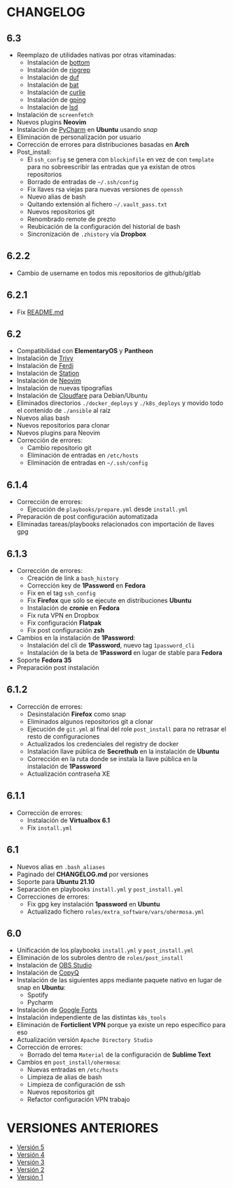 # CHANGELOG

## 6.3

- Reemplazo de utilidades nativas por otras vitaminadas:
  - Instalación de [bottom](https://github.com/ClementTsang/bottom)
  - Instalación de [ripgrep](https://github.com/BurntSushi/ripgrep)
  - Instalación de [duf](https://github.com/muesli/duf)
  - Instalación de [bat](https://github.com/sharkdp/bat)
  - Instalación de [curlie](https://github.com/rs/curlie)
  - Instalación de [gping](https://github.com/orf/gping)
  - Instalación de [lsd](https://github.com/Peltoche/lsd)
- Instalación de `screenfetch`
- Nuevos plugins **Neovim**
- Instalación de [PyCharm](https://www.jetbrains.com/es-es/pycharm/) en **Ubuntu** usando _snap_
- Eliminación de personalización por usuario
- Corrección de errores para distribuciones basadas en **Arch**
- Post_install:
  - El `ssh_config` se genera con `blockinfile` en vez de con `template` para no sobreescribir las entradas que ya existan de otros repositorios
  - Borrado de entradas de `~/.ssh/config`
  - Fix llaves rsa viejas para nuevas versiones de `openssh`
  - Nuevo alias de bash
  - Quitando extensión al fichero `~/.vault_pass.txt`
  - Nuevos repositorios git
  - Renombrado remote de prezto
  - Reubicación de la configuración del historial de bash
  - Sincronización de `.zhistory` vía **Dropbox**

## 6.2.2

- Cambio de username en todos mis repositorios de github/gitlab

## 6.2.1

- Fix [README.md](./README.md)

## 6.2

- Compatibilidad con **ElementaryOS** y **Pantheon**
- Instalación de [Trivy](https://github.com/aquasecurity/trivy)
- Instalación de [Ferdi](https://getferdi.com/)
- Instalación de [Station](https://getstation.com/)
- Instalación de [Neovim](https://neovim.io)
- Instalación de nuevas tipografías
- Instalación de [Cloudfare](https://1.1.1.1/) para Debian/Ubuntu
- Eliminados directorios `./docker_deploys` y `./k8s_deploys` y movido todo el contenido de `./ansible` al raíz
- Nuevos alias bash
- Nuevos repositorios para clonar
- Nuevos plugins para Neovim
- Corrección de errores:
  - Cambio repositorio git
  - Eliminación de entradas en `/etc/hosts`
  - Eliminación de entradas en `~/.ssh/config`

## 6.1.4

- Corrección de errores:
  - Ejecución de `playbooks/prepare.yml` desde `install.yml`
- Preparación de post configuración automatizada
- Eliminadas tareas/playbooks relacionados con importación de llaves gpg

## 6.1.3

- Corrección de errores:
  - Creación de link a `bash_history`
  - Corrección key de **1Password** en **Fedora**
  - Fix en el tag `ssh_config`
  - Fix **Firefox** que sólo se ejecute en distribuciones **Ubuntu**
  - Instalación de __cronie__ en **Fedora**
  - Fix ruta VPN en Dropbox
  - Fix configuración __Flatpak__
  - Fix post configuración __zsh__
- Cambios en la instalación de **1Password**:
  - Instalación del cli de **1Password**, nuevo tag `1password_cli`
  - Instalación de la beta de **1Password** en lugar de stable para **Fedora**
- Soporte **Fedora 35**
- Preparación post instalación


## 6.1.2

- Corrección de errores:
  - Desinstalación **Firefox** como snap
  - Eliminados algunos repositorios git a clonar
  - Ejecución de `git.yml` al final del role `post_install` para no retrasar el resto de configuraciones
  - Actualizados los credenciales del registry de docker
  - Instalación llave pública de **Secrethub** en la instalación de **Ubuntu**
  - Corrección en la ruta donde se instala la llave pública en la instalación de **1Password**
  - Actualización contraseña XE

## 6.1.1

- Corrección de errores:
  - Instalación de **Virtualbox 6.1**
  - Fix `install.yml`

## 6.1

- Nuevos alias en `.bash_aliases`
- Paginado del __CHANGELOG.md__ por versiones
- Soporte para **Ubuntu 21.10**
- Separación en playbooks `install.yml` y `post_install.yml`
- Correcciones de errores:
  - Fix gpg key instalación __1password__ en **Ubuntu**
  - Actualizado fichero `roles/extra_software/vars/ohermosa.yml`

## 6.0

- Unificación de los playbooks `install.yml` y `post_install.yml`
- Eliminación de los subroles dentro de `roles/post_install`
- Instalación de [OBS Studio](https://obsproject.com/es)
- Instalación de [CopyQ](https://hluk.github.io/CopyQ/)
- Instalación de las siguientes apps mediante paquete nativo en lugar de snap en **Ubuntu**:
  - Spotify
  - Pycharm
- Instalación de [Google Fonts](https://fonts.google.com/)
- Instalación independiente de las distintas `k8s_tools`
- Eliminación de **Forticlient VPN** porque ya existe un repo específico para eso
- Actualización versión `Apache Directory Studio`
- Corrección de errores:
  - Borrado del tema `Material` de la configuración de **Sublime Text**
- Cambios en `post_install/ohermosa`:
  - Nuevas entradas en `/etc/hosts`
  - Limpieza de alias de bash
  - Limpieza de configuración de ssh
  - Nuevos repositorios git
  - Refactor configuración VPN trabajo

# VERSIONES ANTERIORES

- [Versión 5](changelog/v5.md)
- [Versión 4](changelog/v4.md)
- [Versión 3](changelog/v3.md)
- [Versión 2](changelog/v2.md)
- [Versión 1](changelog/v1.md)
